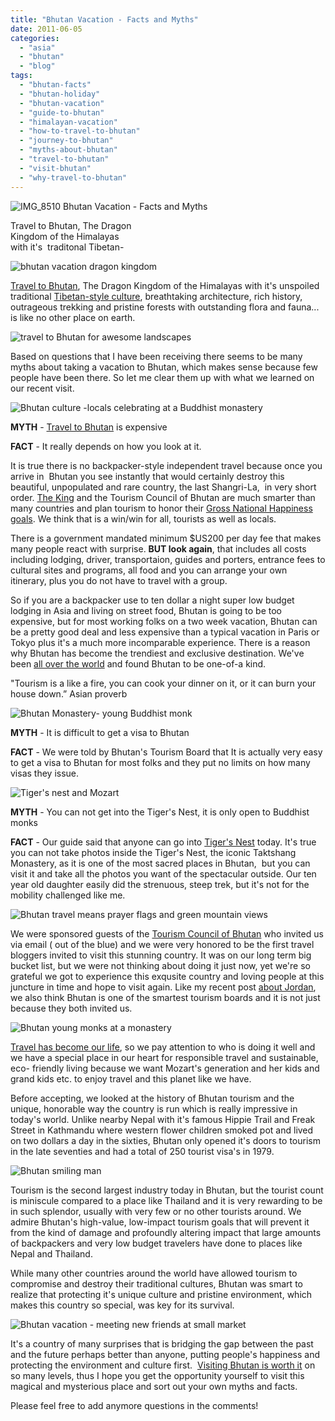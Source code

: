 ```yaml
---
title: "Bhutan Vacation - Facts and Myths"
date: 2011-06-05
categories: 
  - "asia"
  - "bhutan"
  - "blog"
tags: 
  - "bhutan-facts"
  - "bhutan-holiday"
  - "bhutan-vacation"
  - "guide-to-bhutan"
  - "himalayan-vacation"
  - "how-to-travel-to-bhutan"
  - "journey-to-bhutan"
  - "myths-about-bhutan"
  - "travel-to-bhutan"
  - "visit-bhutan"
  - "why-travel-to-bhutan"
---
```


 ![IMG_8510](https://pub-ac94b3f306b24c0dba4238943c97f2e1.r2.dev/6a00e5502a95078833014e88e33e49970d.jpg) Bhutan Vacation - Facts and Myths﻿

Travel to Bhutan, The Dragon  
Kingdom of the Himalayas  
with it's  traditonal Tibetan-

<!--more-->

![bhutan vacation dragon kingdom](https://pub-ac94b3f306b24c0dba4238943c97f2e1.r2.dev/6a00e5502a95078833014e88e33ea7970d.jpg)  
  
  
[Travel to Bhutan](http://soultravelers3new.local/2011/05/travel-to-bhutan-.html "travel to bhutan"), The Dragon Kingdom of the Himalayas with it's unspoiled traditional [Tibetan-style culture](http://soultravelers3new.local/2011/05/buddhist-bhutan-bliss.html "tibetan buddhist culture"), breathtaking architecture, rich history, outrageous trekking and pristine forests with outstanding flora and fauna... is like no other place on earth.  
  
![travel to Bhutan for awesome landscapes](https://pub-ac94b3f306b24c0dba4238943c97f2e1.r2.dev/6a00e5502a95078833015432c33da8970c.jpg)  
  
  
Based on questions that I have been receiving there seems to be many myths about taking a vacation to Bhutan, which makes sense because few people have been there. So let me clear them up with what we learned on our recent visit.  
  
![Bhutan culture -locals celebrating at a Buddhist monastery](https://pub-ac94b3f306b24c0dba4238943c97f2e1.r2.dev/6a00e5502a95078833014e88e3bfd6970d.jpg)  
  
  
  
**MYTH** - [Travel to Bhutan](http://soultravelers3new.local/2011/05/bhutan-travel-mother-and-child-photo.html "travel to Bhutan") is expensive  
  
**FACT** - It really depends on how you look at it.  
  
It is true there is no backpacker-style independent travel because once you arrive in  Bhutan you see instantly that would certainly destroy this beautiful, unpopulated and rare country, the last Shangri-La,  in very short order. [The King](http://en.wikipedia.org/wiki/List_of_rulers_of_Bhutan "kings of Bhutan") and the Tourism Council of Bhutan are much smarter than many countries and plan tourism to honor their [Gross National Happiness goals](http://en.wikipedia.org/wiki/Gross_national_happiness "gross national happiness goals"). We think that is a win/win for all, tourists as well as locals.  
  
There is a government mandated minimum $US200 per day fee that makes many people react with surprise. **BUT look again**, that includes all costs including lodging, driver, transportaion, guides and porters, entrance fees to cultural sites and programs, all food and you can arrange your own itinerary, plus you do not have to travel with a group.  
  
So if you are a backpacker use to ten dollar a night super low budget lodging in Asia and living on street food, Bhutan is going to be too expensive, but for most working folks on a two week vacation, Bhutan can be a pretty good deal and less expensive than a typical vacation in Paris or Tokyo plus it's a much more incomparable experience. There is a reason why Bhutan has become the trendiest and exclusive destination. We've been [all over the world](http://soultravelers3new.local/2010/04/around-the-world-family-travel-soultravelers3-digital-nomad-global-international-family-travel.html "around the world travel") and found Bhutan to be one-of-a kind.  
  
"Tourism is a like a fire, you can cook your dinner on it, or it can burn your house down.” Asian proverb  
  
![Bhutan Monastery- young Buddhist monk](https://pub-ac94b3f306b24c0dba4238943c97f2e1.r2.dev/6a00e5502a9507883301538ef03aa3970b.jpg)  
  
  
**MYTH** - It is difficult to get a visa to Bhutan  
  
**FACT** - We were told by Bhutan's Tourism Board that It is actually very easy to get a visa to Bhutan for most folks and they put no limits on how many visas they issue.  
  
![Tiger's nest and Mozart](https://pub-ac94b3f306b24c0dba4238943c97f2e1.r2.dev/6a00e5502a95078833014e88e3b406970d.jpg)  
  
  
**MYTH** - You can not get into the Tiger's Nest, it is only open to Buddhist monks  
  
**FACT** - Our guide said that anyone can go into [Tiger's Nest](http://en.wikipedia.org/wiki/Paro_Taktsang "tigers nest") today. It's true you can not take photos inside the Tiger's Nest, the iconic Taktshang Monastery, as it is one of the most sacred places in Bhutan,  but you can visit it and take all the photos you want of the spectacular outside. Our ten year old daughter easily did the strenuous, steep trek, but it's not for the mobility challenged like me.  
  
![Bhutan travel means prayer flags and green mountain views](https://pub-ac94b3f306b24c0dba4238943c97f2e1.r2.dev/6a00e5502a95078833015432c3a50e970c.jpg)  
  
  
We were sponsored guests of the [Tourism Council of Bhutan](http://www.tourism.gov.bt/ "tourism coucil of Bhutan") who invited us via email ( out of the blue) and we were very honored to be the first travel bloggers invited to visit this stunning country. It was on our long term big bucket list, but we were not thinking about doing it just now, yet we're so grateful we got to experience this exqusite country and loving people at this juncture in time and hope to visit again. Like my recent post [about Jordan](http://soultravelers3new.local/2011/05/jordan-tourismsmartest-.html "jordan tourism and social media"), we also think Bhutan is one of the smartest tourism boards and it is not just because they both invited us.  
  
![Bhutan young monks at a monastery](https://pub-ac94b3f306b24c0dba4238943c97f2e1.r2.dev/6a00e5502a9507883301538ef0ddc0970b.jpg)  
  
  
  
[Travel has become our life](http://soultravelers3new.local/2009/04/how-to-travel-the-world-as-a-digital-nomad-family.html " family travel lifestyle"), so we pay attention to who is doing it well and we have a special place in our heart for responsible travel and sustainable, eco- friendly living because we want Mozart's generation and her kids and grand kids etc. to enjoy travel and this planet like we have.  
  
Before accepting, we looked at the history of Bhutan tourism and the unique, honorable way the country is run which is really impressive in today's world. Unlike nearby Nepal with it's famous Hippie Trail and Freak Street in Kathmandu where western flower children smoked pot and lived on two dollars a day in the sixties, Bhutan only opened it's doors to tourism in the late seventies and had a total of 250 tourist visa's in 1979. 
  
![Bhutan smiling man](https://pub-ac94b3f306b24c0dba4238943c97f2e1.r2.dev/6a00e5502a9507883301538ef0e226970b.jpg)

Tourism is the second largest industry today in Bhutan, but the tourist count is miniscule compared to a place like Thailand and it is very rewarding to be in such splendor, usually with very few or no other tourists around. We admire Bhutan's high-value, low-impact tourism goals that will prevent it from the kind of damage and profoundly altering impact that large amounts of backpackers and very low budget travelers have done to places like Nepal and Thailand.  
  
While many other countries around the world have allowed tourism to compromise and destroy their traditional cultures, Bhutan was smart to realize that protecting it's unique culture and pristine environment, which makes this country so special, was key for its survival.  
  
![Bhutan vacation - meeting new friends at small market](https://pub-ac94b3f306b24c0dba4238943c97f2e1.r2.dev/6a00e5502a95078833015432c41af9970c.jpg)  
  
  
  
It's a country of many surprises that is bridging the gap between the past and the future perhaps better than anyone, putting people's happiness and protecting the environment and culture first.  [Visiting Bhutan is worth it](http://soultravelers3new.local/2011/05/family-vacation-in-bhutan.html "Visiting Bhutan") on so many levels, thus I hope you get the opportunity yourself to visit this magical and mysterious place and sort out your own myths and facts.  
  
Please feel free to add anymore questions in the comments!
